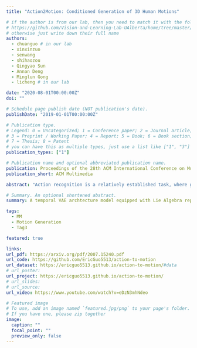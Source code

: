 ```yaml
---
title: "Action2Motion: Conditioned Generation of 3D Human Motions"

# if the author is from our lab, then you need to match it with the folder name you can find here
# https://github.com/Vision-and-Learning-Lab-UAlberta/home/tree/master/content/authors
# otherwise just write down their full name
authors:
  - chuanguo # in our lab
  - xinxinzuo
  - senwang
  - shihaozou
  - Qingyao Sun
  - Annan Deng
  - Minglun Gong
  - licheng # in our lab

date: "2020-08-01T00:00:00Z"
doi: ""

# Schedule page publish date (NOT publication's date).
publishDate: "2019-01-01T00:00:00Z"

# Publication type.
# Legend: 0 = Uncategorized; 1 = Conference paper; 2 = Journal article;
# 3 = Preprint / Working Paper; 4 = Report; 5 = Book; 6 = Book section;
# 7 = Thesis; 8 = Patent
# you can have this as multiple types, just use a list like ["1", "3"]
publication_types: ["1"]

# Publication name and optional abbreviated publication name.
publication: Proceedings of the 28th ACM International Conference on Multimedia
publication_short: ACM Multimedia

abstract: "Action recognition is a relatively established task, where given an input sequence of human motion, the goal is to predict its action category. This paper, on the other hand, considers a relatively new problem, which could be thought of as an inverse of action recognition: given a prescribed action type, we aim to generate plausible human motion sequences in 3D. Importantly, the set of generated motions are expected to maintain its diversity to be able to explore the entire action-conditioned motion space; meanwhile, each sampled sequence faithfully resembles a natural human body articulation dynamics. Motivated by these objectives, we follow the physics law of human kinematics by adopting the Lie Algebra theory to represent the natural human motions; we also propose a temporal Variational Auto-Encoder (VAE) that encourages a diverse sampling of the motion space. A new 3D human motion dataset, HumanAct12, is also constructed. Empirical experiments over three distinct human motion datasets (including ours) demonstrate the effectiveness of our approach."

# Summary. An optional shortened abstract.
summary: A temporal VAE archtecture model equipped with Lie Algebra representation for action-conditioned 3D human motion generation.

tags:
  - MM
  - Motion Generation
  - Tag3

featured: true

links:
url_pdf: https://arxiv.org/pdf/2007.15240.pdf
url_code: https://github.com/EricGuo5513/action-to-motion
url_dataset: https://ericguo5513.github.io/action-to-motion/#data
# url_poster:
url_project: https://ericguo5513.github.io/action-to-motion/
# url_slides:
# url_source:
url_video: https://www.youtube.com/watch?v=eDzN3mhNdeo

# Featured image
# To use, add an image named `featured.jpg/png` to your page's folder.
# If you have one, please zip together
image:
  caption: ""
  focal_point: ""
  preview_only: false
---
```


